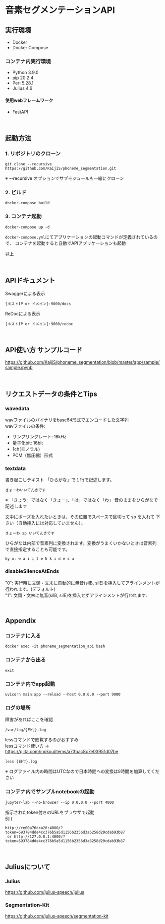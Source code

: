 # 音素セグメンテーションAPI

## 実行環境

- Docker
- Docker Compose

### コンテナ内実行環境
- Python 3.9.0
- pip 20.2.4
- Perl 5.28.1
- Julius 4.6
#### 使用webフレームワーク
- FastAPI

<br>

## 起動方法

### 1. リポジトリのクローン

```
git clone --recursive https://github.com/KaijiS/phoneme_segmentation.git
```
※ --recursive オプションでサブモジュールも一緒にクローン

### 2. ビルド
```
docker-compose build
```

### 3. コンテナ起動
```
docker-compose up -d
```
`docker-compose.yml`にてアプリケーションの起動コマンドが定義されているので、
コンテナを起動すると自動でAPIアプリケーションも起動
<br>

以上

<br>

## APIドキュメント

Swaggerによる表示
```
{ホストIP or ドメイン}:9000/docs
```

ReDocによる表示
```
{ホストIP or ドメイン}:9000/redoc
```

<br>

## API使い方 サンプルコード
https://github.com/KaijiS/phoneme_segmentation/blob/master/app/sample/sample.ipynb

<br>

## リクエストデータの条件とTips

### wavedata
wavファイルのバイナリをbase64形式でエンコードした文字列<br>
wavファイルの条件:
- サンプリングレート: 16kHz
- 量子化bit: 16bit
- 1ch(モノラル)
- PCM（無圧縮）形式

### textdata
書き起こしテキスト
「ひらがな」で１行で記述します。
```
きょーわいいてんきです
```
※ 「きょう」ではなく「きょー」、「は」ではなく「わ」 音のままをひらがなで記述します

文中にポーズを入れたいときは、その位置でスペースで区切って sp を入れて 下さい（自動挿入には対応していません）。
```
きょーわ sp いいてんきです
```

ひらがなは内部で音素列に変換されます。変換がうまくいかないときは音素列 で直接指定することも可能です。
```
ky o: w a i i t e N k i d e s u
```

### disableSilenceAtEnds
"0": 実行時に文頭・文末に自動的に無音(silB, silE)を挿入してアラインメントが行われます。(デフォルト)<br>
"1": 文頭・文末に無音(silB, silE)を挿入せずアラインメントが行われます.

<br>

## Appendix

### コンテナに入る
```
docker exec -it phoneme_segmentation_api bash
```

### コンテナから出る
```
exit
```

### コンテナ内でapp起動
```
uvicorn main:app --reload --host 0.0.0.0 --port 9000
```

### ログの場所
障害があればここを確認
```
/var/log/{日付}.log
```
lessコマンドで閲覧するのがおすすめ<br>
lessコマンド使い方 → https://qiita.com/inokou/items/a73bac8c7e03951d07be
```
less {日付}.log
```
※ ログファイル内の時間はUTCなので日本時間への変換は9時間を加算してください

### コンテナ内でサンプルnotebookの起動
```
jupyter-lab --no-browser --ip 0.0.0.0 --port 4000
```
指示されたtoken付きのURLをブラウザで起動<br>
例 )<br>
```
http://ce00a76dca26:4000/?token=693784dde4cc376b5a5d1156b2356d3a6258d29cdab93b87
 or http://127.0.0.1:4000/?token=693784dde4cc376b5a5d1156b2356d3a6258d29cdab93b87
```

<br>

## Juliusについて
### Julius
https://github.com/julius-speech/julius

### Segmentation-Kit
https://github.com/julius-speech/segmentation-kit
